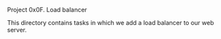 Project 0x0F. Load balancer

This directory contains tasks in which we add a load balancer to
our web server.
